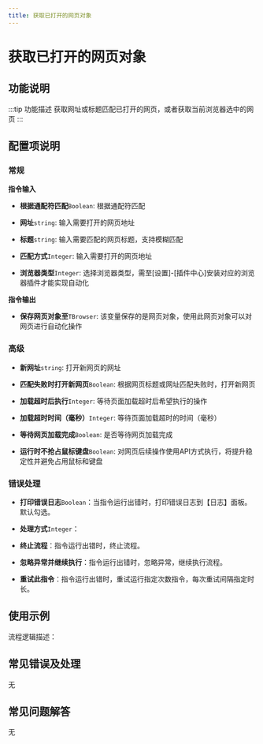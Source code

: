 ```yaml
---
title: 获取已打开的网页对象
---
```


# 获取已打开的网页对象

## 功能说明

:::tip 功能描述
获取网址或标题匹配已打开的网页，或者获取当前浏览器选中的网页
:::

## 配置项说明

### 常规

**指令输入**

- **根据通配符匹配**`Boolean`: 根据通配符匹配

- **网址**`string`: 输入需要打开的网页地址

- **标题**`string`: 输入需要匹配的网页标题，支持模糊匹配

- **匹配方式**`Integer`: 输入需要打开的网页地址

- **浏览器类型**`Integer`: 选择浏览器类型，需至[设置]-[插件中心]安装对应的浏览器插件才能实现自动化


**指令输出**

- **保存网页对象至**`TBrowser`: 该变量保存的是网页对象，使用此网页对象可以对网页进行自动化操作

### 高级

- **新网址**`string`: 打开新网页的网址

- **匹配失败时打开新网页**`Boolean`: 根据网页标题或网址匹配失败时，打开新网页

- **加载超时后执行**`Integer`: 等待页面加载超时后希望执行的操作

- **加载超时时间（毫秒）**`Integer`: 等待页面加载超时的时间（毫秒）

- **等待网页加载完成**`Boolean`: 是否等待网页加载完成

- **运行时不抢占鼠标键盘**`Boolean`: 对网页后续操作使用API方式执行，将提升稳定性并避免占用鼠标和键盘

### 错误处理

- **打印错误日志**`Boolean`：当指令运行出错时，打印错误日志到【日志】面板。默认勾选。

- **处理方式**`Integer`：

 - **终止流程**：指令运行出错时，终止流程。

 - **忽略异常并继续执行**：指令运行出错时，忽略异常，继续执行流程。

 - **重试此指令**：指令运行出错时，重试运行指定次数指令，每次重试间隔指定时长。

## 使用示例

流程逻辑描述：

## 常见错误及处理

无

## 常见问题解答

无

